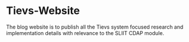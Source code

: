# Tievs-Website
The blog website is to publish all the Tievs system focused research and implementation details with relevance to the SLIIT CDAP module.
